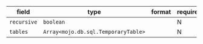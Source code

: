 | field | type | format | required | default | description |
|---|---|---|---|---|---|
| `recursive` | `boolean` |  | N |  |
| `tables` | `Array<mojo.db.sql.TemporaryTable>` |  | N |  |
